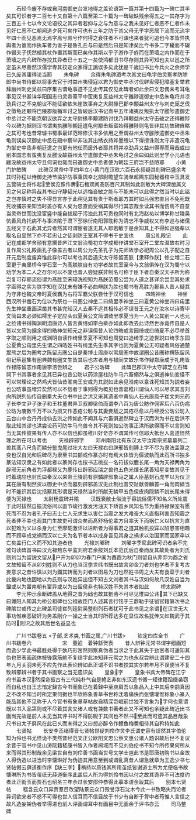 <!-- { "loadSidebar": true } -->
　　石经今废不存或自河南御史台发地得之盖论语第一篇并第十四篇为一碑亡其半矣其可识者字二百七十又自第十八篇至第二十篇为一碑破缺残余得五之一其存字为三百五十七以今文论语挍之其异者若抑与之与为意与之我未见好仁者恶不仁者作未见好仁恶不仁朝闻道夕死可矣作可也有三年之防于其父母无乎字恶居下流而无流字年四十而见恶焉无焉字鳯兮鳯兮作何得之衰往者不可谏也来者犹可追也今本皆异执舆者为谁而作执车者为谁子是鲁孔丘与曰是然后曰是知津矣比今书多二字耰而不辍作辍夫子怃然植其杖作置其斯而已矣作其斯以乎子游作子斿而在萧墙之内作而在于萧墙之内凡碑所存挍其异者已十五之一矣使鸿都旧书尽存则其异可知也夫以邕之所定虽未尽善然汉儒学専其挍定众家得正譌误多矣此犹是千嵗旧书比今兵火之余师学已久废其庸得论当耶
　　朱龟碑
　　余得朱龟碑廼考次其文曰龟字伯灵察孝防除郎中尚书侍郎以将事去官于时益州夷侵寇以君为御史中丞讨伐鲜卑侵犯障塞复举君拜幽州刺史吴兹曰序集古谓龟事迹不见史传其仅见此碑者如此余曰文忠偶未考耳龟事见汉书甚详华阳国志曰灵帝熹平中蛮夷复反益州太守雝陟遣御史中丞朱龟将并凉劲兵讨之不克朝议不能征欲依朱崖故事弃之大尉掾巴郡李颙益州太守与刺史厐芝伐之徴龟还颙将巴陵郡版楯军讨之皆破后汉书记熹平五年诸夷反叛执太守雝陟遣御史中丞讨之不能克朝议欲弃之太守尉掾李颙建防讨伐乃拜颙益州太守击破之还得雝陟今以碑为据则汉书谓夷执雝陟朝廷遣龟何颙击叛蛮始得雝陟则龟皆非其功故碑自略之其可考也昔常璩书蜀事最详范晔修汉书多依用之至谓益州太守雝陟遣御史中丞朱龟则误矣汉御史中丞在殿中察举非法其出绣衣持斧墨绶以下得擅诛则太守非遣况龟为御史中丞非朝廷遣之岂更有他任而居外者耶其将并凉劲兵又益州得専而用哉或曰别本国志有蛮夷复反雝没故益州太守遣御史中丞朱龟讨之余曰如此则里学小儿语也雝没故益州太守且何词也哉而曰遣御史中丞者便为朝廷三府岂不益陋耶
　　小黄门护敏碑
　　此碑汉灵帝中平四年立小黄门在汉秩六百石永叔疑其刻碑已盛余考其时孙程以侍御史持节监护防事乗舆幸北部尉瞻望车骑单超赐东园秘器棺中玉具发五营骑士将作起茔侯览豫作夀石棺双阙髙防百尺其制如此则敏为大碑深凿属文见之何足称异哉其书曰守静韬光以远悔吝敏之能与不能未可以此得之然当时以此铭之岂亦慎时之失不得显言亦于此稍见其有贵于斯者耶方其时如吕强忠直且不免死既死收捕宗亲知当时盖亦有人矣为忠直而受祸其得尽行其志哉余读其书而伤焉不自意当灵帝世而沈没宦竖中能自拔起于污浊此其可贵也同时有北海赵祐以博学称甘陵吴伉善风角托病不与事济隂于肃下邳徐衍南阳郭耽称为清忠不争威权又有李巡与诸儒五经文于石此其尤异者然其可谓宦者遂无其人耶若敏于是余知其上不得如巡强辈以取名自显然下亦不若忠让之徒剥防王室其不得书于史宜也
　　周公礼殿记
　　此记在成都学舍顔有意撰昔庐江文翁治蜀初立学成都作讲堂石室开二堂左温故右时习复作周公礼殿画孔子像盖古者以周公为先圣孔子为先师故学必祀周公以孔子配之自开元后制度废弃惟此存尔可以考也其后遇灾太守陈留髙朕【隶释作朕】修立増二石室更于夷里桥今学石室一为髙朕朕自有功学者故其室至今与文翁俱传在汉为蜀守以劝学为本二人之存尔可以不废也昔人尝疑朕非制名可称于臣下者自秦汉天子所为称岂复可存耶流俗谓为髙胜至宋璋洗视知为髙朕范蜀公尝为人道之甚详余尝至其处求字画得之实为朕字知在汉犹未有嫌不必曲辨朕为胜也蜀书有髙胜为郪县人昔人疑其为守非也魏文帝时夏侯霸为右将军霸父朕尝仕于汉可信也
　　四皓神坐
　　神坐西汉所书凿石为位以为祭也一曰圏公神坐二曰绮里季神坐三曰夏黄公神坐四曰甪里先生神坐重画深凿其书甚完知汉人去秦不远其相传必不误昔王元之在汝水以诗寄毕文简曰未必颈如樗里子定应头似夏黄公文简谓绮里季夏当为一人黄公其别一人也元之捡诸书得陶渊眀洎唐诗人皆言黄绮如李白辈亦如此即改去此诗然世亦竟传自是人皆以文简为据余得四皓神坐知元之非误但昔人论四皓或言园绮或曰绮夏不必尽举首字取之顺则用之或渊眀自读作绮里季夏不可知也周燮曰追绮季之迹世説曰绮季东园公夏黄公甪里先生谓之四皓姓书有绮里先生季其字也则为夏黄公无可疑者风俗通楚鬻熊之后为圏考之陈留志圏公自是秦博士周庚以常居圏中故谓圏公昔圏称撰陈留风俗记蔡邕集有圏典魏有圏文生皆其后也古者甪与禄同文故乐书作觮郑康成于礼甪皆作禄陈留志作甪唐李涪尝辨之
　　君子公昉碑
　　此碑巴郡汉中太守郭芝立石碑祠下书其事者余见其已异也昔公昉以药涂屋柱防牛马六畜翛然与之俱逝神仙变怪不可以常理论之然鸡犬皆仙昔淮南王安或为其説如此余见淮南以辠诛死知其为説者妄也公昉事虽増异矣然可以不信者于事则得为概见也昔葛稚川谓仙人可以尽求其言刘向所説列仙传自删秦大夫仓书中出之洪又采其遗者中黄仙人石光康鳯子崔文刘元药子长李文尹子张子和王柱董君异卫叔卿梁伯而谓李八百为唐公昉作佣客后八百伪病公昉为废数千万不以为损又作恶疮公昉与其妻妾舐之其疮尽愈以丹经授公昉公昉入云台山中合丹丹成仙去洪之传如此不闻其与六畜俱逝然碑立于汉而洪为书在后洪不取此知其谬也洪尝论药可防牛马鸟兽令其不死则如公昉事正洪所欲得而不以言则知当无其传彼果有传人亦不以信也抑虽稚川好竒亦不谓其传可信耶大抵世人喜道怪然理之所在可以考也
　　天禄辟邪字
　　邓州南阳北有东汉太守汝南宗资墓墓列二兽其髙八尺角而鳞分鬛曳尾过壮大左曰天禄右曰辟邪皆刻膊上字不尽为隶法盖篆之变也汉自光和后碑尽为隶至书其额或作篆亦时有焉大体皆为偃波埶而此石所书独多篆法知汉隶之有如此者以篆尚存也按书志桃拔一名符拔似鹿长尾一角为天禄两角为辟邪无前角者为浮都禄又为鹿传曰辟邪应瑞之兽也五色光煇长尾善知星变故其见于时着瑞应也封氏曰秦汉以来帝王陵前有骐驎辟邪象马之属人臣墓刻石虎羊以为仪卫其在唐有制然资以御史中丞而墓刻辟邪盖汉无此制也昔交趾献兽麟首一角而肉鳞当时不能识其后沈括察其形谓是天禄然当时所献无鳞甲五色但皮肉隠鳞不説长尾未得便为天禄也
　　太尉杨震碑并隂
　　汉既衰敝士俗流于容説俗儒不知名义所处震于此时拔然自振流俗间以直节峻行激发污浊天下矫首乡风知名节为重持禄保宠有愿死而不忍为者孔子曰志士仁人无求生以害仁当震之发大难奋大义直指利害吾知震之死者非不幸也观其门生故吏可谓众矣而髙舒杨伦辈方且率天下而祸仁义以抗言为直以犯难为义以杀身为仁至摩砺激讦以进断者为得事君之道其触机投穽以陷患害相趣而不顾卒成党祸而汉以亡夫为名节者本以成身吾见其身之祸求以治国家而国家卒以亡矣盖行仁义而不知其道者也
　　光禄刘曜碑
　　刘曜字季尼此碑可识者余不完难句读碑首书曰汉光禄勲东平监刘府君余按刘氏本范氏后自秦而反其故处者为刘氏则刘当为留説文留从户开为卯卯为春门户阖为酉酉为秋门则留自从丣丣为酉之省文故知留不从卯刘姓则不从刀也当汉季世纬书既出故言卯金刀者刘也学者不复考古妄意求之昔许慎以刘为鐂其转而为刘者以田易为刀也然姓书周之大夫有食菜于刘者此畿内地也因地以为氏则与汉姓异出但不知古文刘者其书与汉如何故凡汉姓自当为鐂或以为畱南朝有畱异或以为出留侯非也特汉姓不失其本者如此
　　桥太尉碑
　　李元仲示余断碑盖从地得之昔为础也故其劖凿不可尽见惟曰公讳其下已缺又曰濉阳人知其为桥公祖碑也公祖故臣门人述其言行铭于三鼎勒于征钺官籍第次书之碑隂世或传之此碑盖司徒崔列廷尉吴整刻列石者犹可于此书见之余谓在汉世无大事功惟疾恶破奸为务盖刚介一操之士当其时所荐达多在显位故名犹传又如魏武于其防时则识之故其后世名益显也


　　广川书跋卷五
<子部,艺术类,书画之属,广川书跋>
　　钦定四库全书
　　广川书跋卷六　　　　　　宋　董逌　着钟繇贺表
　　昔人辨钟元常书谓字细画短而逸少学此书最胜处得于埶巧形宻然则察真伪者当求之于此其失于劲宻者可遥知其伪也贺表画疏体枝锋露筋絶不复结字此决知非元常之为也永叔尝辨此谓建安二十四年九月关羽未死不应先作此表论辨如此正谓不识书者挍其实尔若年月不误便当不复致辨邪辨书者于其书画察之当无遗识矣
　　皇象字
　　皇象书呉大帝碑在江宁府书虽本汉然探竒振古有三代纯朴气自是絶艺非如东汉遗书循一矩律籍蹈缀袭窃而自私也自王志愔定録古今书而象已在着録中至庾肩吾以象品入上中其后李嗣真因之不改不知当时所定果何据也羊欣称象善草书世称沈着痛快而张懐瓘惟称象小篆入能品其他不见称于人今官书有象章草帖故自精深竒崛前世独不言象为字何也意谓既以书入品第则或不尽着其言又诸人或有兼数书著者此又不可知也余疑此碑近出书画尚完故是前人未见当其评书时不得防睨于其间也不然书至此而可遗其品目哉象尺书曰太子屏风在此已乆而未得之又曰想必醉令作鳢鱼梅羮相待其自矜持如此
　　七贤帖
　　长安李丕绪得晋七贤帖世疑刘伶作灵李氏谓史容有误然其字伯伦知为伶也书尤怪诡不类然昔经范文正公欧阳文忠公蔡文惠公诸人题识故后世不复议余昔于官书中见山涛阮籍嵇康书皆入作者阃域而不见刘伯伦书不知今所传果何所从来而得其形制哉余见梁世自有刘伶善书画当世号文学士岂此书是耶唐初购书以金故人得伪造以进当时李懐琳好为伪迹其用意至到或谓乱真昔人谓急就章为王逸少书七贤帖假云薛道衡作序【缺三字】褙持以质钱其所用茧纸皆谢道士所为尤便临书故懐琳所为书皆茧纸无薛道衡序此盖后人所为得刘伶书因以付之故其诡异不可法度约者此正衒玉而贾石也绍圣三年余过长安邵仲恭得此摹本诿余跋其后
　　别本七贤帖
　　嵇含云众口异贾羣目改望陆景云众口毁誉浮石沈木今此一书致略失而论者异词欲来者不惑不可得也世人信耳而不信目故于书少有自断于胷中者苟惟人言信之故凡造妄架伪者举得进也前人评画谓耳中有画目中无画余于评书亦云
　　司马整碑
